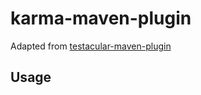 # karma-maven-plugin

Adapted from [testacular-maven-plugin](https://github.com/kelveden/testacular-maven-plugin) 
## Usage
